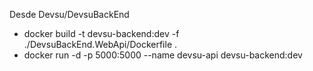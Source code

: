Desde Devsu/DevsuBackEnd
- docker build -t devsu-backend:dev -f ./DevsuBackEnd.WebApi/Dockerfile .
- docker run -d -p 5000:5000 --name devsu-api devsu-backend:dev
